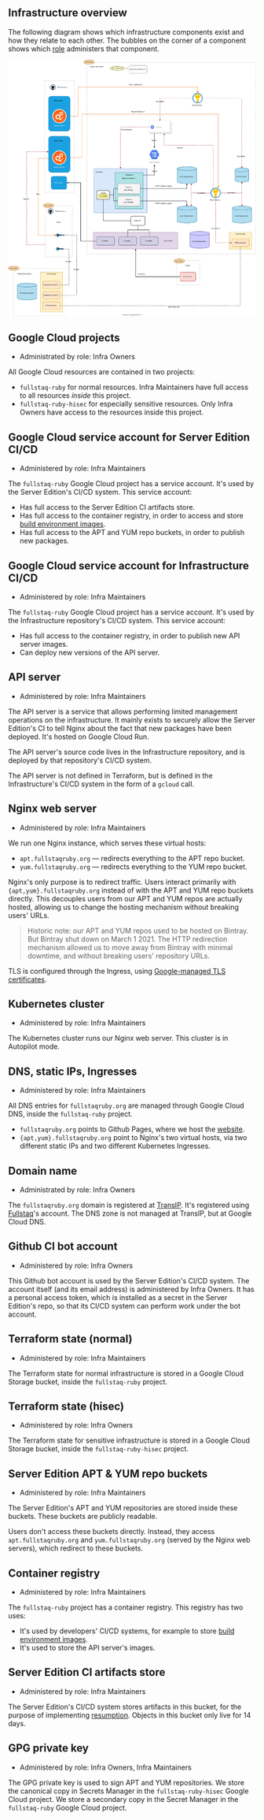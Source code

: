 ## Infrastructure overview

The following diagram shows which infrastructure components exist and how they relate to each other. The bubbles on the corner of a component shows which [role](roles.md) administers that component.

![Infrastructure overview diagram](infrastructure-overview.drawio.svg)

## Google Cloud projects

 * Administrated by role: Infra Owners

All Google Cloud resources are contained in two projects:

 - `fullstaq-ruby` for normal resources. Infra Maintainers have full access to all resources _inside_ this project.
 - `fullstaq-ruby-hisec` for especially sensitive resources. Only Infra Owners have access to the resources inside this project.

## Google Cloud service account for Server Edition CI/CD

 * Administered by role: Infra Maintainers

The `fullstaq-ruby` Google Cloud project has a service account. It's used by the Server Edition's CI/CD system. This service account:

 - Has full access to the Server Edition CI artifacts store.
 - Has full access to the container registry, in order to access and store [build environment images](https://github.com/fullstaq-labs/fullstaq-ruby-server-edition/blob/main/dev-handbook/build-environments.md).
 - Has full access to the APT and YUM repo buckets, in order to publish new packages.

## Google Cloud service account for Infrastructure CI/CD

 * Administered by role: Infra Maintainers

The `fullstaq-ruby` Google Cloud project has a service account. It's used by the Infrastructure repository's CI/CD system. This service account:

 - Has full access to the container registry, in order to publish new API server images.
 - Can deploy new versions of the API server.

## API server

 * Administered by role: Infra Maintainers

The API server is a service that allows performing limited management operations on the infrastructure. It mainly exists to securely allow the Server Edition's CI to tell Nginx about the fact that new packages have been deployed. It's hosted on Google Cloud Run.

The API server's source code lives in the Infrastructure repository, and is deployed by that repository's CI/CD system.

The API server is not defined in Terraform, but is defined in the Infrastructure's CI/CD system in the form of a `gcloud` call.

## Nginx web server

 * Administered by role: Infra Maintainers

We run one Nginx instance, which serves these virtual hosts:

 - `apt.fullstaqruby.org` — redirects everything to the APT repo bucket.
 - `yum.fullstaqruby.org` — redirects everything to the YUM repo bucket.

Nginx's only purpose is to redirect traffic. Users interact primarily with `{apt,yum}.fullstaqruby.org` instead of with the APT and YUM repo buckets directly. This decouples users from our APT and YUM repos are actually hosted, allowing us to change the hosting mechanism without breaking users' URLs.

> Historic note: our APT and YUM repos used to be hosted on Bintray. But Bintray shut down on March 1 2021. The HTTP redirection mechanism allowed us to move away from Bintray with minimal downtime, and without breaking users' repository URLs.

TLS is configured through the Ingress, using [Google-managed TLS certificates](https://cloud.google.com/kubernetes-engine/docs/how-to/managed-certs).

## Kubernetes cluster

 * Administered by role: Infra Maintainers

The Kubernetes cluster runs our Nginx web server. This cluster is in Autopilot mode.

## DNS, static IPs, Ingresses

 * Administered by role: Infra Maintainers

All DNS entries for `fullstaqruby.org` are managed through Google Cloud DNS, inside the `fullstaq-ruby` project.

 * `fullstaqruby.org` points to Github Pages, where we host the [website](https://github.com/fullstaq-labs/fullstaq-ruby-website).
 * `{apt,yum}.fullstaqruby.org` point to Nginx's two virtual hosts, via two different static IPs and two different Kubernetes Ingresses.

## Domain name

 * Administrated by role: Infra Owners

The `fullstaqruby.org` domain is registered at [TransIP](https://www.transip.nl/). It's registered using [Fullstaq](https://www.fullstaq.com)'s account. The DNS zone is not managed at TransIP, but at Google Cloud DNS.

## Github CI bot account

 * Administered by role: Infra Owners

This Github bot account is used by the Server Edition's CI/CD system. The account itself (and its email address) is administered by Infra Owners. It has a personal access token, which is installed as a secret in the Server Edition's repo, so that its CI/CD system can perform work under the bot account.

## Terraform state (normal)

 * Administered by role: Infra Maintainers

The Terraform state for normal infrastructure is stored in a Google Cloud Storage bucket, inside the `fullstaq-ruby` project.

## Terraform state (hisec)

 * Administered by role: Infra Owners

The Terraform state for sensitive infrastructure is stored in a Google Cloud Storage bucket, inside the `fullstaq-ruby-hisec` project.

## Server Edition APT & YUM repo buckets

 * Administered by role: Infra Maintainers

The Server Edition's APT and YUM repositories are stored inside these buckets. These buckets are publicly readable.

Users don't access these buckets directly. Instead, they access `apt.fullstaqruby.org` and `yum.fullstaqruby.org` (served by the Nginx web servers), which redirect to these buckets.

## Container registry

 * Administered by role: Infra Maintainers

The `fullstaq-ruby` project has a container registry. This registry has two uses:

 - It's used by developers' CI/CD systems, for example to store [build environment images](https://github.com/fullstaq-labs/fullstaq-ruby-server-edition/blob/main/dev-handbook/build-environments.md).
 - It's used to store the API server's images.

## Server Edition CI artifacts store

 * Administered by role: Infra Maintainers

The Server Edition's CI/CD system stores artifacts in this bucket, for the purpose of implementing [resumption](https://github.com/fullstaq-labs/fullstaq-ruby-server-edition/blob/main/dev-handbook/ci-cd-resumption.md). Objects in this bucket only live for 14 days.

## GPG private key

 * Administered by role: Infra Owners, Infra Maintainers

The GPG private key is used to sign APT and YUM repositories. We store the canonical copy in Secrets Manager in the `fullstaq-ruby-hisec` Google Cloud project. We store a secondary copy in the Secret Manager in the `fullstaq-ruby` Google Cloud project.
